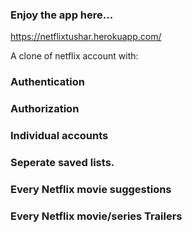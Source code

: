 ### Enjoy the app here...
https://netflixtushar.herokuapp.com/

A clone of netflix account with:
### Authentication
### Authorization
### Individual accounts
### Seperate saved lists.
### Every Netflix movie suggestions
### Every Netflix movie/series Trailers


